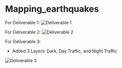 # Mapping_earthquakes
For Deliverable 1:
![Deliverable 1](https://user-images.githubusercontent.com/80546200/120944992-f0dcea00-c6fc-11eb-8c36-84346e0604d8.png)

For Deliverable 2:
![Deliverable 2](https://user-images.githubusercontent.com/80546200/120945003-f89c8e80-c6fc-11eb-8a93-d6879eaf3e3c.png)

For Deliverable 3:
 - Added 3 Layers: Dark, Day Traffic, and Night Traffic

![Deliverable 3](https://user-images.githubusercontent.com/80546200/120945008-fd614280-c6fc-11eb-83a6-d5bc554b18c5.png)
